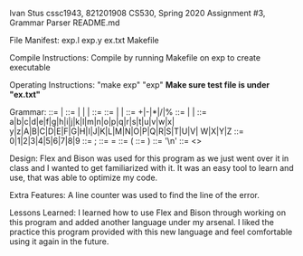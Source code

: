 Ivan Stus
cssc1943, 821201908
CS530, Spring 2020
Assignment #3, Grammar Parser
README.md

File Manifest:
exp.l
exp.y
ex.txt
Makefile

Compile Instructions:
Compile by running Makefile on exp to create executable

Operating Instructions:
"make exp"
"exp"
**Make sure test file is under "ex.txt"**

Grammar:
<lines>      ::= <line> | <lines><line>
<line>       ::= <EOL> | <END> | <assign><EOL> | <exp><EOL>
<assign>     ::= <id><equals><exp><semi>
<exp>        ::= <id> | <id><op><exp> | <openParenthesis><id><op><id><closeParenthesis>
<op>         ::= +|-|*|/|%
<id>         ::= <char> | <id><char> | <id><digit>
<char>       ::= a|b|c|d|e|f|g|h|i|j|k|l|m|n|o|p|q|r|s|t|u|v|w|x|
                 y|z|A|B|C|D|E|F|G|H|I|J|K|L|M|N|O|P|Q|R|S|T|U|V|
                 W|X|Y|Z
<digit>      ::= 0|1|2|3|4|5|6|7|8|9
<semi>       ::= ;
<equals>     ::= =
<openParen>  ::= (
<closeParen> ::= )
<EOL>        ::= '\n'
<END>        ::= <<EOF>>

Design:
Flex and Bison was used for this program as we just went over it in class and I wanted to get
familiarized with it. It was an easy tool to learn and use, that was able to optimize my code.

Extra Features:
A line counter was used to find the line of the error.

Lessons Learned:
I learned how to use Flex and Bison through working on this program and added another language
under my arsenal. I liked the practice this program provided with this new language and feel
comfortable using it again in the future.
